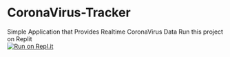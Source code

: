 # CoronaVirus-Tracker
Simple Application that Provides Realtime CoronaVirus Data
Run this project on Replit </br>
[![Run on Repl.it](https://repl.it/badge/github/Ramghimirecr7/CoronaVirus-Tracker)](https://repl.it/github/Ramghimirecr7/CoronaVirus-Tracker)
